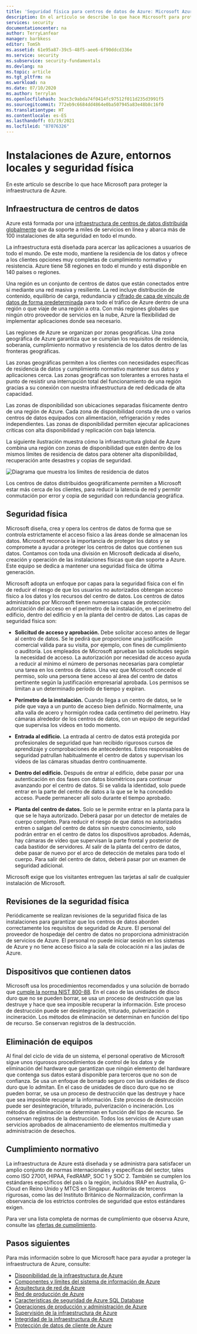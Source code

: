 ```yaml
---
title: 'Seguridad física para centros de datos de Azure: Microsoft Azure | Microsoft Docs'
description: En el artículo se describe lo que hace Microsoft para proteger los centros de datos de Azure, incluida la infraestructura física, la seguridad y las ofertas de cumplimiento.
services: security
documentationcenter: na
author: TerryLanfear
manager: barbkess
editor: TomSh
ms.assetid: 61e95a87-39c5-48f5-aee6-6f90ddcd336e
ms.service: security
ms.subservice: security-fundamentals
ms.devlang: na
ms.topic: article
ms.tgt_pltfrm: na
ms.workload: na
ms.date: 07/10/2020
ms.author: terrylan
ms.openlocfilehash: 3eac3c9abda74f0414fc97512f011d235d3991f5
ms.sourcegitcommit: 772eb9c6684dd4864e0ba507945a83e48b8c16f0
ms.translationtype: HT
ms.contentlocale: es-ES
ms.lasthandoff: 03/19/2021
ms.locfileid: "87076326"
---
```

# <a name="azure-facilities-premises-and-physical-security"></a>Instalaciones de Azure, entornos locales y seguridad física
En este artículo se describe lo que hace Microsoft para proteger la infraestructura de Azure.

## <a name="datacenter-infrastructure"></a>Infraestructura de centros de datos
Azure está formada por una [infraestructura de centros de datos distribuida globalmente](https://azure.microsoft.com/global-infrastructure/) que da soporte a miles de servicios en línea y abarca más de 100 instalaciones de alta seguridad en todo el mundo.

La infraestructura está diseñada para acercar las aplicaciones a usuarios de todo el mundo. De este modo, mantiene la residencia de los datos y ofrece a los clientes opciones muy completas de cumplimiento normativo y resistencia. Azure tiene 58 regiones en todo el mundo y está disponible en 140 países o regiones.

Una región es un conjunto de centros de datos que están conectados entre sí mediante una red masiva y resiliente. La red incluye distribución de contenido, equilibrio de carga, redundancia y [cifrado de capa de vínculo de datos de forma predeterminada](encryption-overview.md#encryption-of-data-in-transit) para todo el tráfico de Azure dentro de una región o que viaje de una región a otra. Con más regiones globales que ningún otro proveedor de servicios en la nube, Azure la flexibilidad de implementar aplicaciones donde sea necesario.

Las regiones de Azure se organizan por zonas geográficas. Una zona geográfica de Azure garantiza que se cumplan los requisitos de residencia, soberanía, cumplimiento normativo y resistencia de los datos dentro de las fronteras geográficas.

Las zonas geográficas permiten a los clientes con necesidades específicas de residencia de datos y cumplimiento normativo mantener sus datos y aplicaciones cerca. Las zonas geográficas son tolerantes a errores hasta el punto de resistir una interrupción total del funcionamiento de una región gracias a su conexión con nuestra infraestructura de red dedicada de alta capacidad.

Las zonas de disponibilidad son ubicaciones separadas físicamente dentro de una región de Azure. Cada zona de disponibilidad consta de uno o varios centros de datos equipados con alimentación, refrigeración y redes independientes. Las zonas de disponibilidad permiten ejecutar aplicaciones críticas con alta disponibilidad y replicación con baja latencia.

La siguiente ilustración muestra cómo la infraestructura global de Azure combina una región con zonas de disponibilidad que estén dentro de los mismos límites de residencia de datos para obtener alta disponibilidad, recuperación ante desastres y copias de seguridad.

![Diagrama que muestra los límites de residencia de datos](./media/physical-security/data-residency-boundary.png)

Los centros de datos distribuidos geográficamente permiten a Microsoft estar más cerca de los clientes, para reducir la latencia de red y permitir conmutación por error y copia de seguridad con redundancia geográfica.

## <a name="physical-security"></a>Seguridad física
Microsoft diseña, crea y opera los centros de datos de forma que se controla estrictamente el acceso físico a las áreas donde se almacenan los datos. Microsoft reconoce la importancia de proteger los datos y se compromete a ayudar a proteger los centros de datos que contienen sus datos. Contamos con toda una división en Microsoft dedicada al diseño, creación y operación de las instalaciones físicas que dan soporte a Azure. Este equipo se dedica a mantener una seguridad física de última generación.

Microsoft adopta un enfoque por capas para la seguridad física con el fin de reducir el riesgo de que los usuarios no autorizados obtengan acceso físico a los datos y los recursos del centro de datos. Los centros de datos administrados por Microsoft tienen numerosas capas de protección: autorización del acceso en el perímetro de la instalación, en el perímetro del edificio, dentro del edificio y en la planta del centro de datos. Las capas de seguridad física son:

- **Solicitud de acceso y aprobación.** Debe solicitar acceso antes de llegar al centro de datos. Se le pedirá que proporcione una justificación comercial válida para su visita, por ejemplo, con fines de cumplimiento o auditoría. Los empleados de Microsoft aprueban las solicitudes según la necesidad de acceso. La autorización por necesidad de acceso ayuda a reducir al mínimo el número de personas necesarias para completar una tarea en los centros de datos. Una vez que Microsoft concede el permiso, solo una persona tiene acceso al área del centro de datos pertinente según la justificación empresarial aprobada. Los permisos se limitan a un determinado período de tiempo y expiran.

- **Perímetro de la instalación.** Cuando llega a un centro de datos, se le pide que vaya a un punto de acceso bien definido. Normalmente, una alta valla de acero y hormigón rodea cada centímetro del perímetro. Hay cámaras alrededor de los centros de datos, con un equipo de seguridad que supervisa los vídeos en todo momento.

- **Entrada al edificio.** La entrada al centro de datos está protegida por profesionales de seguridad que han recibido rigurosos cursos de aprendizaje y comprobaciones de antecedentes. Estos responsables de seguridad patrullan habitualmente el centro de datos y supervisan los vídeos de las cámaras situadas dentro continuamente.

- **Dentro del edificio.** Después de entrar al edificio, debe pasar por una autenticación en dos fases con datos biométricos para continuar avanzando por el centro de datos. Si se valida la identidad, solo puede entrar en la parte del centro de datos a la que se le ha concedido acceso. Puede permanecer allí solo durante el tiempo aprobado.

- **Planta del centro de datos.** Solo se le permite entrar en la planta para la que se le haya autorizado. Deberá pasar por un detector de metales de cuerpo completo. Para reducir el riesgo de que datos no autorizados entren o salgan del centro de datos sin nuestro conocimiento, solo podrán entrar en el centro de datos los dispositivos aprobados. Además, hay cámaras de vídeo que supervisan la parte frontal y posterior de cada bastidor de servidores. Al salir de la planta del centro de datos, debe pasar de nuevo por el arco de detección de metales para todo el cuerpo. Para salir del centro de datos, deberá pasar por un examen de seguridad adicional.

Microsoft exige que los visitantes entreguen las tarjetas al salir de cualquier instalación de Microsoft.

## <a name="physical-security-reviews"></a>Revisiones de la seguridad física
Periódicamente se realizan revisiones de la seguridad física de las instalaciones para garantizar que los centros de datos aborden correctamente los requisitos de seguridad de Azure. El personal del proveedor de hospedaje del centro de datos no proporciona administración de servicios de Azure. El personal no puede iniciar sesión en los sistemas de Azure y no tiene acceso físico a la sala de colocación ni a las jaulas de Azure.

## <a name="data-bearing-devices"></a>Dispositivos que contienen datos
Microsoft usa los procedimientos recomendados y una solución de borrado que [cumple la norma NIST 800-88](https://csrc.nist.gov/publications/detail/sp/800-88/archive/2006-09-01). En el caso de las unidades de disco duro que no se pueden borrar, se usa un proceso de destrucción que las destruye y hace que sea imposible recuperar la información. Este proceso de destrucción puede ser desintegración, triturado, pulverización o incineración. Los métodos de eliminación se determinan en función del tipo de recurso. Se conservan registros de la destrucción.  

## <a name="equipment-disposal"></a>Eliminación de equipos
Al final del ciclo de vida de un sistema, el personal operativo de Microsoft sigue unos rigurosos procedimientos de control de los datos y de eliminación del hardware que garantizan que ningún elemento del hardware que contenga sus datos estará disponible para terceros que no son de confianza. Se usa un enfoque de borrado seguro con las unidades de disco duro que lo admitan. En el caso de unidades de disco duro que no se pueden borrar, se usa un proceso de destrucción que las destruye y hace que sea imposible recuperar la información. Este proceso de destrucción puede ser desintegración, triturado, pulverización o incineración. Los métodos de eliminación se determinan en función del tipo de recurso. Se conservan registros de la destrucción. Todos los servicios de Azure usan servicios aprobados de almacenamiento de elementos multimedia y administración de desechos.

## <a name="compliance"></a>Cumplimiento normativo
La infraestructura de Azure está diseñada y se administra para satisfacer un amplio conjunto de normas internacionales y específicas del sector, tales como ISO 27001, HIPAA, FedRAMP, SOC 1 y SOC 2. También se cumplen los estándares específicos del país o la región, incluidos IRAP en Australia, G-Cloud en Reino Unido y MTCS en Singapur. Auditorías de terceros rigurosas, como las del Instituto Británico de Normalización, confirman la observancia de los estrictos controles de seguridad que estos estándares exigen.

Para ver una lista completa de normas de cumplimiento que observa Azure, consulte las [ofertas de cumplimiento](https://www.microsoft.com/trustcenter/compliance/complianceofferings).

## <a name="next-steps"></a>Pasos siguientes
Para más información sobre lo que Microsoft hace para ayudar a proteger la infraestructura de Azure, consulte:

- [Disponibilidad de la infraestructura de Azure](infrastructure-availability.md)
- [Componentes y límites del sistema de información de Azure](infrastructure-components.md)
- [Arquitectura de red de Azure](infrastructure-network.md)
- [Red de producción de Azure](production-network.md)
- [Características de seguridad de Azure SQL Database](infrastructure-sql.md)
- [Operaciones de producción y administración de Azure](infrastructure-operations.md)
- [Supervisión de la infraestructura de Azure](infrastructure-monitoring.md)
- [Integridad de la infraestructura de Azure](infrastructure-integrity.md)
- [Protección de datos de cliente de Azure](protection-customer-data.md)


